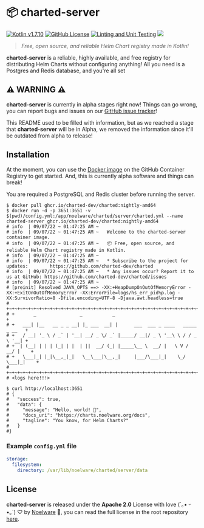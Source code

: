 # 📦 charted-server
[![Kotlin v1.7.10](https://img.shields.io/badge/kotlin-1.7.10-blue.svg?logo=kotlin)](https://kotlinlang.org)
[![GitHub License](https://img.shields.io/badge/license-Apache%20License%202.0-blue.svg?style=flat)](http://www.apache.org/licenses/LICENSE-2.0)
[![Linting and Unit Testing](https://github.com/charted-dev/charted/actions/workflows/lint.yml/badge.svg)](https://github.com/charted-dev/charted/actions/workflows/lint.yml)
![](https://img.shields.io/github/languages/code-size/charted-dev/charted)

> *Free, open source, and reliable Helm Chart registry made in Kotlin!*

**charted-server** is a reliable, highly available, and free registry for distributing Helm Charts without configuring anything! All
you need is a Postgres and Redis database, and you're all set

## :warning: WARNING :warning:
**charted-server** is currently in alpha stages right now! Things can go wrong, you can report bugs and issues on our [GitHub issue tracker](https://github.com/charted-dev/charted/issues)!

This README used to be filled with information, but as we reached a stage that **charted-server** will be in Alpha, we removed the information
since it'll be outdated from alpha to release!

## Installation
At the moment, you can use the [Docker image](https://github.com/charted-dev/charted/pkgs/container/charted) on the GitHub Container Registry to get started. And,
this is currently alpha software and things can break!

You are required a PostgreSQL and Redis cluster before running the server.

```shell
$ docker pull ghcr.io/charted-dev/charted:nightly-amd64
$ docker run -d -p 3651:3651 -v $(pwd)/config.yml:/app/noelware/charted/server/charted.yml --name charted-server ghcr.io/charted-dev/charted:nightly-amd64
# info  | 09/07/22 ~ 01:47:25 AM ~ 
# info  | 09/07/22 ~ 01:47:25 AM ~   Welcome to the charted-server container image.
# info  | 09/07/22 ~ 01:47:25 AM ~   📦 Free, open source, and reliable Helm Chart registry made in Kotlin.
# info  | 09/07/22 ~ 01:47:25 AM ~ 
# info  | 09/07/22 ~ 01:47:25 AM ~   * Subscribe to the project for updates:        https://github.com/charted-dev/charted
# info  | 09/07/22 ~ 01:47:25 AM ~   * Any issues occur? Report it to us at GitHub: https://github.com/charted-dev/charted/issues
# info  | 09/07/22 ~ 01:47:25 AM ~ 
# [preinit] Resolved JAVA_OPTS ==> -XX:+HeapDumpOnOutOfMemoryError -XX:+ExitOnOutOfMemoryError -XX:ErrorFile=logs/hs_err_pid%p.log -XX:SurvivorRatio=8 -Dfile.encoding=UTF-8 -Djava.awt.headless=true
# +~+~+~+~+~+~+~+~+~+~+~+~+~+~+~+~+~+~+~+~+~+~+~+~+~+~+~+~+~+~+~+~+~+~+~+~+~+~+
# +       _                _           _                                      +
# +   ___| |__   __ _ _ __| |_ ___  __| |      ___  ___ _ ____   _____ _ __   +
# +   / __| '_ \ / _` | '__| __/ _ \/ _` |_____/ __|/ _ \ '__\ \ / / _ \ '__| +
# +  | (__| | | | (_| | |  | ||  __/ (_| |_____\__ \  __/ |   \ V /  __/ |    +
# +   \___|_| |_|\__,_|_|   \__\___|\__,_|     |___/\___|_|    \_/ \___|_|    +
# +~+~+~+~+~+~+~+~+~+~+~+~+~+~+~+~+~+~+~+~+~+~+~+~+~+~+~+~+~+~+~+~+~+~+~+~+~+~+
# <logs here!!!>

$ curl http://localhost:3651
# {
#   "success": true,
#   "data": {
#     "message": "Hello, world! 👋",
#     "docs_uri": "https://charts.noelware.org/docs",
#     "tagline": "You know, for Helm Charts?"
#   }
#}
```

### Example `config.yml` file
```yml
storage:
  filesystem:
    directory: /var/lib/noelware/charted/server/data
```

## License
**charted-server** is released under the **Apache 2.0** License with love (´｡• ᵕ •｡`) ♡ by [Noelware](https://noelware.org) 💜, you can read the full
license in the root repository [here](https://github.com/charted-dev/charted/blob/master/LICENSE).
